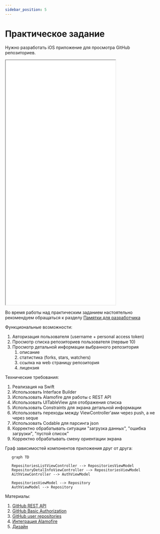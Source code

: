 ```yaml
---
sidebar_position: 5
---
```


# Практическое задание

Нужно разработать iOS приложение для просмотра GitHub репозиториев.

<!-- Добавить iOS дизайн -->
<iframe width="360" height="800" src="//www.figma.com/embed?embed_host=share&url=https%3A%2F%2Fwww.figma.com%2Fproto%2FMh3ga5XAzyJNCY87NBp01G%2FGit_test%3Fnode-id%3D4%253A600%26scaling%3Dmin-zoom%26page-id%3D0%253A1%26starting-point-node-id%3D4%253A645" allowfullscreen></iframe>

Во время работы над практическим заданием настоятельно рекомендуем обращаться к
разделу [Памятки для разработчика](/university/memos/function)

Функциональные возможности:

1. Авторизация пользователя (username + personal access token)
1. Просмотр списка репозиториев пользователя (первые 10)
1. Просмотр детальной информации выбранного репозитория
    1. описание
    1. статистика (forks, stars, watchers)
    1. ссылка на web страницу репозитория
    1. лицензия

Технические требования:

1. Реализация на Swift
1. Использовать Interface Builder
1. Использовать Alamofire для работы с REST API
1. Использовать UITableView для отображения списка
1. Использовать Constraints для экрана детальной информации
1. Использовать переходы между ViewController'ами через push, а не через seque
1. Использовать Codable для парсинга json
1. Корректно обрабатывать ситуации "загрузка данных", "ошибка загрузки", "пустой список"
1. Корректно обрабатывать смену ориентации экрана

Граф зависимостей компонентов приложения друг от друга:
```mermaid
   graph TD
   
   RepositoriesListViewController --> RepositoriesViewModel
   RepositoryDetalInfoViewController --> RepositoriesViewModel
   AithViewController --> AuthViewModel
   
   RepositoriesViewModel --> Repository
   AuthViewModel --> Repository
```

Материалы:
1. [GitHub REST API](https://docs.github.com/en/rest)
1. [GitHub Basic Authorization](https://docs.github.com/en/rest/overview/other-authentication-methods#basic-authentication)
1. [GitHub user repositories](https://docs.github.com/en/rest/reference/repos#list-repositories-for-a-user)
1. [Интеграция Alamofire](https://github.com/Alamofire/Alamofire)
1. [Дизайн](https://www.figma.com/file/Mh3ga5XAzyJNCY87NBp01G/Git_test) <!-- Добавить iOS дизайн -->
